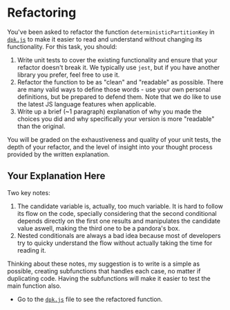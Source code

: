 # Refactoring

You've been asked to refactor the function `deterministicPartitionKey` in [`dpk.js`](dpk.js) to make it easier to read and understand without changing its functionality. For this task, you should:

1. Write unit tests to cover the existing functionality and ensure that your refactor doesn't break it. We typically use `jest`, but if you have another library you prefer, feel free to use it.
2. Refactor the function to be as "clean" and "readable" as possible. There are many valid ways to define those words - use your own personal definitions, but be prepared to defend them. Note that we do like to use the latest JS language features when applicable.
3. Write up a brief (~1 paragraph) explanation of why you made the choices you did and why specifically your version is more "readable" than the original.

You will be graded on the exhaustiveness and quality of your unit tests, the depth of your refactor, and the level of insight into your thought process provided by the written explanation.

## Your Explanation Here

Two key notes:

1. The candidate variable is, actually, too much variable. It is hard to follow
   its flow on the code, specially considering that the second conditional depends
   directly on the first one results and manipulates the candidate value aswell,
   making the third one to be a pandora's box.
2. Nested conditionals are always a bad idea because most of developers try to
   quicky understand the flow without actually taking the time for reading it.

Thinking about these notes, my suggestion is to write is a simple as possible,
creating subfunctions that handles each case, no matter if duplicating code.
Having the subfunctions will make it easier to test the main function also.

- Go to the [`dpk.js`](dpk.js) file to see the refactored function.
